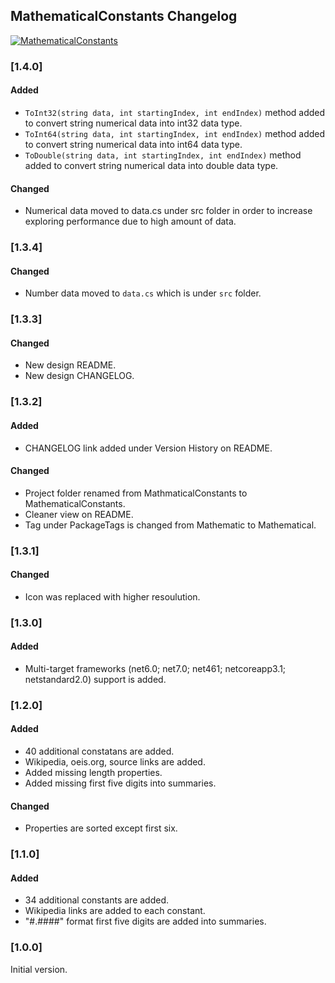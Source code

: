 ## MathematicalConstants Changelog
[![MathematicalConstants](https://img.shields.io/nuget/v/MathematicalConstants.svg)](https://www.nuget.org/packages/MathematicalConstants/)

<!--
### [Unreleased]

#### Added

#### Changed

#### Removed
-->

### [1.4.0]
#### Added
* `ToInt32(string data, int startingIndex, int endIndex)` method added to convert string numerical data into int32 data type.
* `ToInt64(string data, int startingIndex, int endIndex)` method added to convert string numerical data into int64 data type.
* `ToDouble(string data, int startingIndex, int endIndex)` method added to convert string numerical data into double data type.

#### Changed
* Numerical data moved to data.cs under src folder in order to increase exploring performance due to high amount of data.

### [1.3.4]
#### Changed
* Number data moved to `data.cs` which is under `src` folder.

### [1.3.3]
#### Changed
* New design README.
* New design CHANGELOG.

### [1.3.2]
#### Added
* CHANGELOG link added under Version History on README.

#### Changed
* Project folder renamed from MathmaticalConstants to MathematicalConstants.
* Cleaner view on README.
* Tag under PackageTags is changed from Mathematic to Mathematical.

### [1.3.1]
#### Changed
 * Icon was replaced with higher resoulution.

### [1.3.0]
#### Added
* Multi-target frameworks (net6.0; net7.0; net461; netcoreapp3.1; netstandard2.0) support is added.

### [1.2.0]
#### Added
* 40 additional constatans are added.
* Wikipedia, oeis.org, source links are added.
* Added missing length properties.
* Added missing first five digits into summaries. 	  

#### Changed
* Properties are sorted except first six.

### [1.1.0]
#### Added

* 34 additional constants are added.
* Wikipedia links are added to each constant.
* "#.####" format first five digits are added into summaries.

### [1.0.0]
Initial version.
